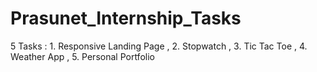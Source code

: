 # Prasunet_Internship_Tasks
5 Tasks : 1. Responsive Landing Page , 2. Stopwatch , 3. Tic Tac Toe , 4. Weather App , 5. Personal Portfolio
